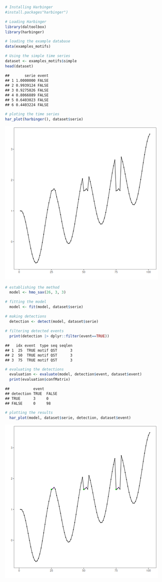 
``` r
# Installing Harbinger
#install.packages"harbinger")
```


``` r
# Loading Harbinger
library(daltoolbox)
library(harbinger) 
```


``` r
# loading the example database
data(examples_motifs)
```


``` r
# Using the simple time series
dataset <- examples_motifs$simple
head(dataset)
```

```
##       serie event
## 1 1.0000000 FALSE
## 2 0.9939124 FALSE
## 3 0.9275826 FALSE
## 4 0.8066889 FALSE
## 5 0.6403023 FALSE
## 6 0.4403224 FALSE
```


``` r
# ploting the time series
har_plot(harbinger(), dataset$serie)
```

![plot of chunk unnamed-chunk-5](fig/hmo_sax/unnamed-chunk-5-1.png)


``` r
# establishing the method  
  model <- hmo_sax(26, 3, 3)
```


``` r
# fitting the model
  model <- fit(model, dataset$serie)
```


``` r
# making detections
  detection <- detect(model, dataset$serie)
```


``` r
# filtering detected events
  print(detection |> dplyr::filter(event==TRUE))
```

```
##   idx event  type seq seqlen
## 1  25  TRUE motif QST      3
## 2  50  TRUE motif QST      3
## 3  75  TRUE motif QST      3
```


``` r
# evaluating the detections
  evaluation <- evaluate(model, detection$event, dataset$event)
  print(evaluation$confMatrix)
```

```
##           event      
## detection TRUE  FALSE
## TRUE      3     0    
## FALSE     0     98
```


``` r
# plotting the results
  har_plot(model, dataset$serie, detection, dataset$event)
```

![plot of chunk unnamed-chunk-11](fig/hmo_sax/unnamed-chunk-11-1.png)

